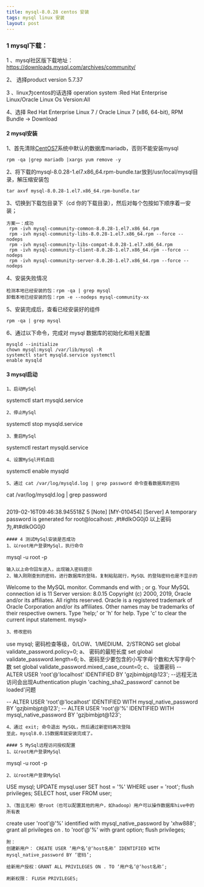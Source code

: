 ```yaml
---
title: mysql-8.0.28 centos 安装
tags: mysql linux 安装
layout: post
---
```


### 1  mysql下载：

1 、mysql社区版下载地址：https://downloads.mysql.com/archives/community/

2、 选择product version 5.7.37

3 、linux为centos的话选择 operation system :Red Hat Enterprise Linux/Oracle Linux    Os Version:All

4、选择 Red Hat Enterprise Linux 7 / Oracle Linux 7 (x86, 64-bit), RPM Bundle  -> Download

#### 2  mysql安装
1、首先清除[CentOS7](https://so.csdn.net/so/search?q=CentOS7&spm=1001.2101.3001.7020)系统中默认的数据库mariadb，否则不能安装mysql
```
rpm -qa |grep mariadb |xargs yum remove -y
```
2、将下载的mysql-8.0.28-1.el7.x86_64.rpm-bundle.tar放到/usr/local/mysql目录，解压缩安装包
```
tar axvf mysql-8.0.28-1.el7.x86_64.rpm-bundle.tar
```
3、切换到下载包目录下（cd 你的下载目录），然后对每个包按如下顺序着一安装；
```
方案一：成功
 rpm -ivh mysql-community-common-8.0.28-1.el7.x86_64.rpm
 rpm -ivh mysql-community-libs-8.0.28-1.el7.x86_64.rpm --force --nodeps
 rpm -ivh mysql-community-libs-compat-8.0.28-1.el7.x86_64.rpm 
 rpm -ivh mysql-community-client-8.0.28-1.el7.x86_64.rpm --force --nodeps
 rpm -ivh mysql-community-server-8.0.28-1.el7.x86_64.rpm --force --nodeps
```
4、安装失败情况
```
检测本地已经安装的包：rpm -qa | grep mysql
卸载本地已经安装的包：rpm -e --nodeps mysql-community-xx
```
5、安装完成后，查看已经安装好的组件
```
rpm -qa | grep mysql
```
6、通过以下命令，完成对 mysql 数据库的初始化和相关配置
```
mysqld --initialize 
chown mysql:mysql /var/lib/mysql -R 
systemctl start mysqld.service systemctl  
enable mysqld
```
####  3  mysql启动
```
1、启动MySql
```
systemctl start mysqld.service
```
2、停止MySql
```
systemctl stop mysqld.service
```
3、重启MySql
```
systemctl restart mysqld.service
```
4、设置MySql开机自启
```
systemctl enable mysqld
```
5、通过 cat /var/log/mysqld.log | grep password 命令查看数据库的密码
```
 cat /var/log/mysqld.log | grep password
```
```
2019-02-16T09:46:38.945518Z 5 [Note] [MY-010454] [Server] A temporary password is generated for root@localhost: ,#t#dlkOG0j0
以上密码为,#t#dlkOG0j0
```
#### 4 测试MySql安装是否成功
1、以root用户登录MySql，执行命令
```
mysql -u root -p   
```
输入以上命令回车进入，出现输入密码提示
2、输入刚刚查到的密码，进行数据库的登陆，复制粘贴就行，MySQL 的登陆密码也是不显示的
```
Welcome to the MySQL monitor.  Commands end with ; or g.
Your MySQL connection id is 11
Server version: 8.0.15
Copyright (c) 2000, 2019, Oracle and/or its affiliates. All rights reserved.
Oracle is a registered trademark of Oracle Corporation and/or its
affiliates. Other names may be trademarks of their respective
owners.
Type 'help;' or 'h' for help. Type 'c' to clear the current input statement.
mysql>
```
3、修改密码
```
use mysql;
密码检查等级，0/LOW、1/MEDIUM、2/STRONG
set global validate_password.policy=0;
a、 密码的最短长度
set global validate_password.length=6;
b、密码至少要包含的小写字母个数和大写字母个数
set global validate_password.mixed_case_count=0;
c、 设置密码
-- ALTER USER 'root'@'localhost' IDENTIFIED BY 'gzjbimbjpt@123';  --远程无法访问会出现Authentication plugin 'caching_sha2_password' cannot be loaded'问题

-- ALTER USER 'root'@'localhost' IDENTIFIED WITH mysql_native_password BY 'gzjbimbjpt@123';
-- ALTER USER 'root'@'%' IDENTIFIED WITH mysql_native_password BY 'gzjbimbjpt@123';
```
4、通过 exit; 命令退出 MySQL，然后通过新密码再次登陆
至此，mysql8.0.15数据库就安装完成了。

#### 5 MySql远程访问授权配置
1、以root用户登录MySql
```
mysql -u root -p   
```
2、以root用户登录MySql
```
USE mysql;
UPDATE mysql.user SET host = '%' WHERE user = 'root';
flush privileges; 
SELECT host, user FROM user;
```
3、（暂且无用）使root（也可以配置其他的用户，如hadoop）用户可以操作数据库hive中的所有表
```
create user 'root'@'%' identified with mysql_native_password by 'xhw888';
grant all privileges on *.* to 'root'@'%' with grant option;
flush privileges;
```
附：
创建新用户： CREATE USER ‘用户名’@‘host名称’ IDENTIFIED WITH mysql_native_password BY ‘密码’;

给新用户授权：GRANT ALL PRIVILEGES ON . TO ‘用户名’@‘host名称’;

刷新权限： FLUSH PRIVILEGES;